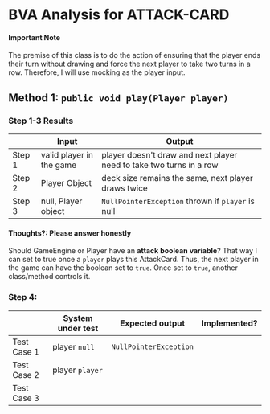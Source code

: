 # BVA Analysis for ATTACK-CARD

#### Important Note

The premise of this class is to do the action of ensuring that the player ends their turn without drawing
and force the next player to take two turns in a row. Therefore, I will use mocking as the player input.

## Method 1: ```public void play(Player player)```

### Step 1-3 Results

|        | Input                    | Output                                                              |
|--------|--------------------------|---------------------------------------------------------------------|
| Step 1 | valid player in the game | player doesn't draw and next player need to take two turns in a row |
| Step 2 | Player Object            | deck size remains the same, next player draws twice                 |
| Step 3 | null, Player object      | `NullPointerException` thrown if `player` is null                   |

#### Thoughts?: Please answer honestly

Should GameEngine or Player have an __attack boolean variable__? That way I can set to true once a `player` plays
this AttackCard. Thus, the next player in the game can have the boolean set to `true`. Once set to `true`, another class/method
controls it.

### Step 4:

|             | System under test | Expected output        | Implemented? |
|-------------|-------------------|------------------------|--------------|
| Test Case 1 | player `null`     | `NullPointerException` |              |
| Test Case 2 | player `player`   |                        |              |
| Test Case 3 |                   |                        |              |

